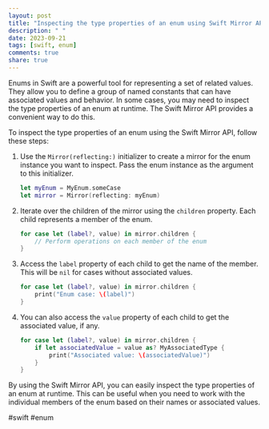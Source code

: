 ```yaml
---
layout: post
title: "Inspecting the type properties of an enum using Swift Mirror API"
description: " "
date: 2023-09-21
tags: [swift, enum]
comments: true
share: true
---
```


Enums in Swift are a powerful tool for representing a set of related values. They allow you to define a group of named constants that can have associated values and behavior. In some cases, you may need to inspect the type properties of an enum at runtime. The Swift Mirror API provides a convenient way to do this.

To inspect the type properties of an enum using the Swift Mirror API, follow these steps:

1. Use the `Mirror(reflecting:)` initializer to create a mirror for the enum instance you want to inspect. Pass the enum instance as the argument to this initializer.

    ```swift
    let myEnum = MyEnum.someCase
    let mirror = Mirror(reflecting: myEnum)
    ```

2. Iterate over the children of the mirror using the `children` property. Each child represents a member of the enum.

    ```swift
    for case let (label?, value) in mirror.children {
        // Perform operations on each member of the enum
    }
    ```

3. Access the `label` property of each child to get the name of the member. This will be `nil` for cases without associated values.

    ```swift
    for case let (label?, value) in mirror.children {
        print("Enum case: \(label)")
    }
    ```

4. You can also access the `value` property of each child to get the associated value, if any.

    ```swift
    for case let (label?, value) in mirror.children {
        if let associatedValue = value as? MyAssociatedType {
            print("Associated value: \(associatedValue)")
        }
    }
    ```

By using the Swift Mirror API, you can easily inspect the type properties of an enum at runtime. This can be useful when you need to work with the individual members of the enum based on their names or associated values.

#swift #enum